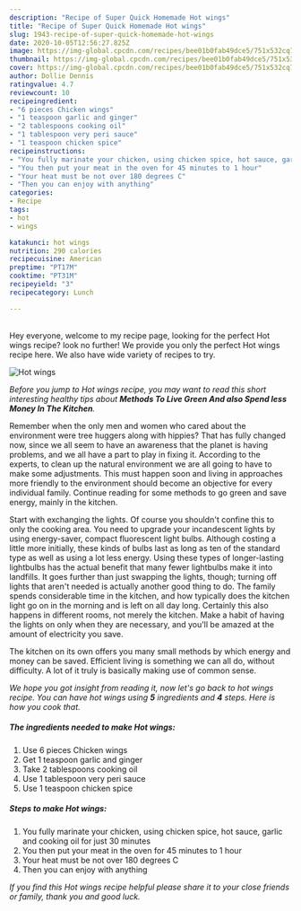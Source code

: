 ```yaml
---
description: "Recipe of Super Quick Homemade Hot wings"
title: "Recipe of Super Quick Homemade Hot wings"
slug: 1943-recipe-of-super-quick-homemade-hot-wings
date: 2020-10-05T12:56:27.825Z
image: https://img-global.cpcdn.com/recipes/bee01b0fab49dce5/751x532cq70/hot-wings-recipe-main-photo.jpg
thumbnail: https://img-global.cpcdn.com/recipes/bee01b0fab49dce5/751x532cq70/hot-wings-recipe-main-photo.jpg
cover: https://img-global.cpcdn.com/recipes/bee01b0fab49dce5/751x532cq70/hot-wings-recipe-main-photo.jpg
author: Dollie Dennis
ratingvalue: 4.7
reviewcount: 10
recipeingredient:
- "6 pieces Chicken wings"
- "1 teaspoon garlic and ginger"
- "2 tablespoons cooking oil"
- "1 tablespoon very peri sauce"
- "1 teaspoon chicken spice"
recipeinstructions:
- "You fully marinate your chicken, using chicken spice, hot sauce, garlic and cooking oil for just 30 minutes"
- "You then put your meat in the oven for 45 minutes to 1 hour"
- "Your heat must be not over 180 degrees C"
- "Then you can enjoy with anything"
categories:
- Recipe
tags:
- hot
- wings

katakunci: hot wings 
nutrition: 290 calories
recipecuisine: American
preptime: "PT17M"
cooktime: "PT31M"
recipeyield: "3"
recipecategory: Lunch

---
```

<br>
Hey everyone, welcome to my recipe page, looking for the perfect Hot wings recipe? look no further! We provide you only the perfect Hot wings recipe here. We also have wide variety of recipes to try.
<br>


![Hot wings](https://img-global.cpcdn.com/recipes/bee01b0fab49dce5/751x532cq70/hot-wings-recipe-main-photo.jpg)

<i>Before you jump to Hot wings recipe, you may want to read this short interesting healthy tips about 
<strong>Methods To Live Green And also Spend less Money In The Kitchen</strong>.</i>
</br>

Remember when the only men and women who cared about the environment were tree huggers along with hippies? That has fully changed now, since we all seem to have an awareness that the planet is having problems, and we all have a part to play in fixing it. According to the experts, to clean up the natural environment we are all going to have to make some adjustments. This must happen soon and living in approaches more friendly to the environment should become an objective for every individual family. Continue reading for some methods to go green and save energy, mainly in the kitchen.

Start with exchanging the lights. Of course you shouldn't confine this to only the cooking area. You need to upgrade your incandescent lights by using energy-saver, compact fluorescent light bulbs. Although costing a little more initially, these kinds of bulbs last as long as ten of the standard type as well as using a lot less energy. Using these types of longer-lasting lightbulbs has the actual benefit that many fewer lightbulbs make it into landfills. It goes further than just swapping the lights, though; turning off lights that aren't needed is actually another good thing to do. The family spends considerable time in the kitchen, and how typically does the kitchen light go on in the morning and is left on all day long. Certainly this also happens in different rooms, not merely the kitchen. Make a habit of having the lights on only when they are necessary, and you'll be amazed at the amount of electricity you save.

The kitchen on its own offers you many small methods by which energy and money can be saved. Efficient living is something we can all do, without difficulty. A lot of it truly is basically making use of common sense.


<i>We hope you got insight from reading it, now let's go back to hot wings recipe. You can have hot wings using <strong>5</strong> ingredients and <strong>4</strong> steps. Here is how you cook that.
</i>

##### The ingredients needed to make Hot wings:

1. Use 6 pieces Chicken wings
1. Get 1 teaspoon garlic and ginger
1. Take 2 tablespoons cooking oil
1. Use 1 tablespoon very peri sauce
1. Use 1 teaspoon chicken spice


##### Steps to make Hot wings:

1. You fully marinate your chicken, using chicken spice, hot sauce, garlic and cooking oil for just 30 minutes
1. You then put your meat in the oven for 45 minutes to 1 hour
1. Your heat must be not over 180 degrees C
1. Then you can enjoy with anything


<i>If you find this Hot wings recipe helpful please share it to your close friends or family, thank you and good luck.</i>

